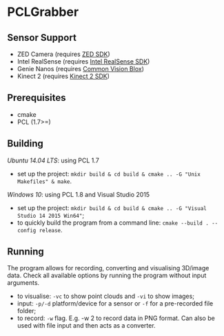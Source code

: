 # PCLGrabber

## Sensor Support
 - ZED Camera (requires [ZED SDK](https://www.stereolabs.com/developers/))
 - Intel RealSense (requires [Intel RealSense SDK](https://software.intel.com/en-us/intel-realsense-sdk))
 - Genie Nanos (requires [Common Vision Blox](http://www.commonvisionblox.com/en/trialversions/))
 - Kinect 2 (requires [Kinect 2 SDK](https://www.microsoft.com/en-gb/download/details.aspx?id=44561))
 
## Prerequisites
- cmake
- PCL (1.7>=)
 
## Building
*Ubuntu 14.04 LTS*: using PCL 1.7
- set up the project: `mkdir build & cd build & cmake .. -G "Unix Makefiles" & make`.

*Windows 10*: using PCL 1.8 and Visual Studio 2015
- set up the project: `mkdir build & cd build & cmake .. -G "Visual Studio 14 2015 Win64"`;
- to quickly build the program from a command line: `cmake --build . --config release`.

## Running
The program allows for recording, converting and visualising 3D/image data. Check all available options by running the program without input arguments.
- to visualise: `-vc` to show point clouds and `-vi` to show images;
- input: `-p/-d` platform/device for a sensor or `-f` for a pre-recorded file folder;
- to record: `-w` flag. E.g. -w 2 to record data in PNG format. Can also be used with file input and then acts as a converter.
